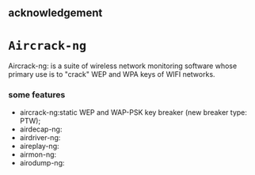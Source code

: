 ## acknowledgement
# `Aircrack-ng`
Aircrack-ng: is a suite of wireless network monitoring software whose primary use is to "crack" WEP and WPA keys of WIFI networks.

### some features
* aircrack-ng:static WEP and WAP-PSK key breaker (new breaker type: PTW);
* airdecap-ng:
* airdriver-ng:
* aireplay-ng:
* airmon-ng:
* airodump-ng: